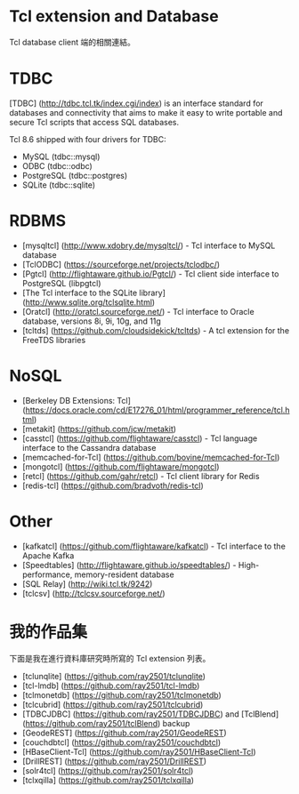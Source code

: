 Tcl extension and Database
=====

Tcl database client 端的相關連結。


TDBC
=====

[TDBC] (http://tdbc.tcl.tk/index.cgi/index) is an interface standard
for databases and connectivity that aims to make it easy to write portable
and secure Tcl scripts that access SQL databases.

Tcl 8.6 shipped with four drivers for TDBC:
* MySQL (tdbc::mysql)
* ODBC (tdbc::odbc)
* PostgreSQL (tdbc::postgres)
* SQLite (tdbc::sqlite)

RDBMS
=====

* [mysqltcl] (http://www.xdobry.de/mysqltcl/) - Tcl interface to MySQL database
* [TclODBC] (https://sourceforge.net/projects/tclodbc/)
* [Pgtcl] (http://flightaware.github.io/Pgtcl/) - Tcl client side interface to PostgreSQL (libpgtcl)
* [The Tcl interface to the SQLite library] (http://www.sqlite.org/tclsqlite.html)
* [Oratcl] (http://oratcl.sourceforge.net/) - Tcl interface to Oracle database, versions 8i, 9i, 10g, and 11g
* [tcltds] (https://github.com/cloudsidekick/tcltds) - A tcl extension for the FreeTDS libraries


NoSQL
=====

* [Berkeley DB Extensions: Tcl] (https://docs.oracle.com/cd/E17276_01/html/programmer_reference/tcl.html)
* [metakit] (https://github.com/jcw/metakit)
* [casstcl] (https://github.com/flightaware/casstcl) - Tcl language interface to the Cassandra database
* [memcached-for-Tcl] (https://github.com/bovine/memcached-for-Tcl)
* [mongotcl] (https://github.com/flightaware/mongotcl)
* [retcl] (https://github.com/gahr/retcl) - Tcl client library for Redis
* [redis-tcl] (https://github.com/bradvoth/redis-tcl)


Other
=====

* [kafkatcl] (https://github.com/flightaware/kafkatcl) - Tcl interface to the Apache Kafka
* [Speedtables] (http://flightaware.github.io/speedtables/) - High-performance, memory-resident database
* [SQL Relay] (http://wiki.tcl.tk/9242)
* [tclcsv] (http://tclcsv.sourceforge.net/)


我的作品集
=====

下面是我在進行資料庫研究時所寫的 Tcl extension 列表。

* [tclunqlite] (https://github.com/ray2501/tclunqlite)
* [tcl-lmdb] (https://github.com/ray2501/tcl-lmdb)
* [tclmonetdb] (https://github.com/ray2501/tclmonetdb)
* [tclcubrid] (https://github.com/ray2501/tclcubrid)
* [TDBCJDBC] (https://github.com/ray2501/TDBCJDBC) and [TclBlend] (https://github.com/ray2501/tclBlend) backup
* [GeodeREST] (https://github.com/ray2501/GeodeREST)
* [couchdbtcl] (https://github.com/ray2501/couchdbtcl)
* [HBaseClient-Tcl] (https://github.com/ray2501/HBaseClient-Tcl)
* [DrillREST] (https://github.com/ray2501/DrillREST)
* [solr4tcl] (https://github.com/ray2501/solr4tcl)
* [tclxqilla] (https://github.com/ray2501/tclxqilla)


